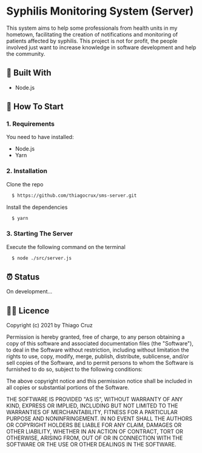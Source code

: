 # Syphilis Monitoring System (Server)

This system aims to help some professionals from health units in my hometown, facilitating the creation of notifications and monitoring of patients affected by syphilis. This project is not for profit, the people involved just want to increase knowledge in software development and help the community.

## :toolbox: Built With

- Node.js

## :rocket: How To Start

### 1. Requirements

You need to have installed:

- Node.js
- Yarn

### 2. Installation

Clone the repo

```sh
  $ https://github.com/thiagocrux/sms-server.git
```

Install the dependencies

```sh
  $ yarn
```

### 3. Starting The Server

Execute the following command on the terminal

```sh
  $ node ./src/server.js
```

## :alarm_clock: Status

On development...

## :pirate_flag: Licence

Copyright (c) 2021 by Thiago Cruz

Permission is hereby granted, free of charge, to any person obtaining a copy of this software and associated documentation files (the "Software"), to deal in the Software without restriction, including without limitation the rights to use, copy, modify, merge, publish, distribute, sublicense, and/or sell copies of the Software, and to permit persons to whom the Software is furnished to do so, subject to the following conditions:

The above copyright notice and this permission notice shall be included in all copies or substantial portions of the Software.

THE SOFTWARE IS PROVIDED "AS IS", WITHOUT WARRANTY OF ANY KIND, EXPRESS OR IMPLIED, INCLUDING BUT NOT LIMITED TO THE WARRANTIES OF MERCHANTABILITY, FITNESS FOR A PARTICULAR PURPOSE AND NONINFRINGEMENT. IN NO EVENT SHALL THE AUTHORS OR COPYRIGHT HOLDERS BE LIABLE FOR ANY CLAIM, DAMAGES OR OTHER LIABILITY, WHETHER IN AN ACTION OF CONTRACT, TORT OR OTHERWISE, ARISING FROM, OUT OF OR IN CONNECTION WITH THE SOFTWARE OR THE USE OR OTHER DEALINGS IN THE SOFTWARE.
